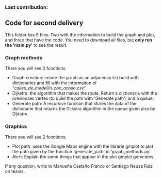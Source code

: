 ### Last contribution:

## Code for second delivery

This folder has 5 files. Two with the information to build the graph and plot, and three that have the code.
You need to download all files, but **only run the 'main.py'** to see the result.

### Graph methods
There you will see 3 functions.
  - Graph creation: create the graph as an adjacency list build with dictionaries and fill with the information of "*calles_de_medellin_con_acoso.csv*".
  - Dijkstra: the algorithm that makes the route. Return a dictionarie with the previouses vertex (to build the path with 'Generate path') and a queue.
  - Generate path: A recursive function that stores the data of the dictionarie that returns the Dijkstra algorithm in the queue given also by Dijkstra.
  
### Graphics
There you will see 2 functions.
  - Plot path: uses the Google Maps engine with the librarie gmplot to plot the path given by the function 'generate_path' in 'graph_methods.py'.
  - Alert: Explain the some things that appear in the plot gmplot generates.


If any question, write to Manueña Castaño Franco or Santiago Neusa Ruiz on teams.

